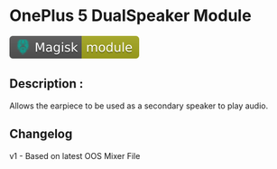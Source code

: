 # OnePlus 5 DualSpeaker Module
[![Magisk Module](https://raw.githubusercontent.com/acervenky/magiskbadge/master/assets/magiskflat.svg)](https://github.com/topjohnwu/Magisk)

## Description :
Allows the earpiece to be used as a secondary speaker to play audio.

## Changelog
v1 - Based on latest OOS Mixer File
